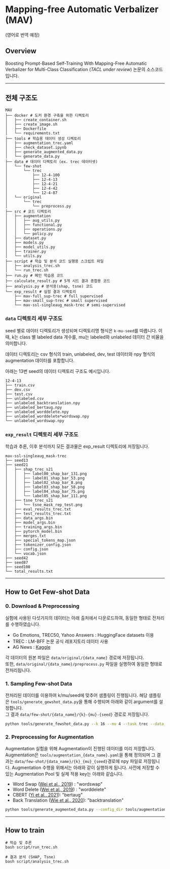 # Mapping-free Automatic Verbalizer (MAV)
(영어로 번역 예정)

## Overview

Boosting Prompt-Based Self-Training With Mapping-Free Automatic Verbalizer for Multi-Class Classification (_TACL under review_) 논문의 소스코드입니다.


---

## 전체 구조도

```
MAV
├── docker # 도커 환경 구축을 위한 디렉토리
│   ├── create_container.sh
│   ├── create_image.sh
│   ├── Dockerfile
│   └── requirements.txt
├── tools # 학습용 데이터 생성 디렉토리
│   ├── augmentation_trec.yaml
│   ├── check_dataset.ipynb
│   ├── generate_augmented_data.py
│   └── generate_data.py
├── data # 데이터 디렉토리 (ex. trec 데이터셋)
│   └── few-shot
│       └── trec
│           ├── 12-4-100
│           ├── 12-4-13
│           ├── 12-4-21
│           ├── 12-4-42
│           └── 12-4-87
│   └── original
│       └── trec
│           └── preprocess.py
├── src # 코드 디렉토리
│   ├── augmentation
│   │   ├── aug_utils.py
│   │   ├── functional.py
│   │   ├── operations.py
│   │   └── policy.py
│   ├── dataset.py
│   ├── models.py
│   ├── model_utils.py
│   ├── trainer.py
│   └── utils.py
├── script # 학습 및 분석 코드 실행용 스크립트 파일
│   ├── analysis_trec.sh
│   └── run_trec.sh
├── run.py # 메인 학습용 코드
├── calculate_result.py # 5개 시드 결과 종합용 코드
├── analysis.py # 분석용(shap, tsne) 코드
└── exp_result # 실험 결과 디렉토리
    ├── mav-full_sup-trec # full supervised
    ├── mav-small_sup-trec # small supervised
    └── mav-ssl-singleaug_mask-trec # semi-supervised
```

### `data` 디렉토리 세부 구조도

seed 별로 데이터 디렉토리가 생성되며 디렉토리명 형식은 `k-mu-seed`를 따릅니다. 이때, k는 class 별 labeled data 개수를, mu는 labeled와 unlabeled 데이터 간 비율을 의미합니다.

데이터 디렉토리는 csv 형식의 train, unlabeled, dev, test 데이터와 npy 형식의 augmentation 데이터를 포함합니다.

아래는 13번 seed의 데이터 디렉토리 구조도 예시입니다.

```
12-4-13
├── train.csv
├── dev.csv
├── test.csv
├── unlabeled.csv
├── unlabeled_backtranslation.npy
├── unlabeled_bertaug.npy
├── unlabeled_worddelete.npy
├── unlabeled_worddelete*wordswap.npy
└── unlabeled_wordswap.npy
```


### `exp_result` 디렉토리 세부 구조도

학습과 추론, 이후 분석까지 모든 결과물은 exp_result 디렉토리에 저장됩니다.

```
mav-ssl-singleaug_mask-trec
├── seed13
├── seed21
│   ├── shap_trec_s21
│   │   ├── label00_shap_bar_131.png
│   │   ├── label01_shap_bar_53.png
│   │   ├── label02_shap_bar_8.png
│   │   ├── label03_shap_bar_58.png
│   │   ├── label04_shap_bar_75.png
│   │   └── label05_shap_bar_111.png
│   ├── tsne_trec_s21
│   │   └── tsne_mask_rep_test.png
│   ├── eval_results_trec.txt
│   ├── test_results_trec.txt
│   ├── data_args.bin
│   ├── model_args.bin
│   ├── training_args.bin
│   ├── pytorch_model.bin
│   ├── merges.txt
│   ├── special_tokens_map.json
│   ├── tokenizer_config.json
│   ├── config.json
│   └── vocab.json
├── seed42
├── seed87
├── seed100
└── total_results.txt
```

---
## How to Get Few-shot Data
### 0. Download & Preprocessing
실험에 사용된 다섯가지의 데이터는 아래 출처에서 다운로드하여, 동일한 형태로 전처리를 수행하였습니다. 
- Go Emotions, TREC50, Yahoo Answers : HuggingFace datasets 이용
- TREC : LM-BFF 논문 공식 레포지토리 데이터 사용
- AG News : [Kaggle](https://www.kaggle.com/datasets/amananandrai/ag-news-classification-dataset?resource=download&select=train.csv) 

각 데이터의 원본 파일은 `data/original/{data_name}` 경로에 저장됩니다.  
또한, `data/original/{data_name}/preprocess.py` 파일을 실행하여 동일한 형태로 전처리됩니다. 

### 1. Sampling Few-shot Data
전처리된 데이터를 이용하여 k/mu/seed에 맞추어 샘플링이 진행됩니다. 
해당 샘플링은 `tools/generate_gewshot_data.py`을 통해 수행되며 아래와 같이 argument를 설정합니다.  
그 결과 `data/few-shot/{data_name}/{k}-{mu}-{seed}` 경로로 저장됩니다. 

```bash 
python tools/generate_fewshot_data.py --k 16 --mu 4 --task trec --data_dir data/original --output_dir data/few-shot
```

### 2. Preprocessing for Augmentation
Augmentation 실험을 위해 Augmentation이 진행된 데이터를 미리 저장합니다.
Augmentation은 `tools/augmentation_{data_name}.yaml`을 통해 정의되며 그 결과는 `data/few-shot/{data_name}/{k}_{mu}_{seed}`경로에 npy 파일로 저장됩니다. 
Augmentation 수행을 위해서는 아래와 같이 실행하게 됩니다. 
사전에 저장할 수 있는 Augmentation Pool 및 실제 적용 key는 아래와 같습니다. 

- Word Swap ([Wei et al., 2019](https://github.com/jasonwei20/eda_nlp)) : "wordswap"
- Word Delete ([Wei et al., 2019](https://github.com/jasonwei20/eda_nlp)) : "worddelete"
- CBERT ([Yi et al., 2021](https://arxiv.org/abs/2103.08933)): "bertaug"
- Back Translation ([Wie et al., 2020](https://github.com/google-research/uda)): "backtranslation"

```bash
python tools/generate_augmented_data.py --config_dir tools/augmentation_trec.yaml
```


---
## How to train

```
# 학습 및 추론
bash script/run_trec.sh

# 결과 분석 (SHAP, Tsne)
bash script/analysis_trec.sh
```

